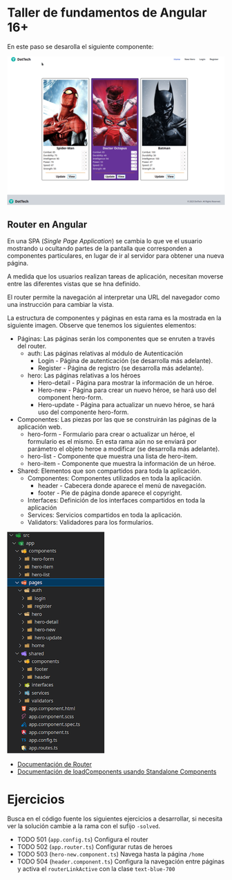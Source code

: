# Taller de fundamentos de Angular 16+

En este paso se desarolla el siguiente componente:

![Servicios](/docs/05.01-router-solved.gif)

## Router en Angular

En una SPA (_Single Page Application_) se cambia lo que ve el usuario mostrando u ocultando partes de la pantalla que corresponden a componentes particulares, en lugar de ir al servidor para obtener una nueva página.

A medida que los usuarios realizan tareas de aplicación, necesitan moverse entre las diferentes vistas que se hna definido.

El router permite la navegación al interpretar una URL del navegador como una instrucción para cambiar la vista.

La estructura de componentes y páginas en esta rama es la mostrada en la siguiente imagen. Observe que tenemos los siguientes elementos:

- Páginas: Las páginas serán los componentes que se enruten a través del router.
  - auth: Las páginas relativas al módulo de Autenticación
    - Login - Página de autenticación (se desarrolla más adelante).
    - Register - Página de registro (se desarrolla más adelante).
  - hero: Las páginas relativas a los héroes
    - Hero-detail - Página para mostrar la información de un héroe.
    - Hero-new - Página para crear un nuevo héroe, se hará uso del component hero-form.
    - Hero-update - Página para actualizar un nuevo héroe, se hará uso del componente hero-form.
- Componentes: Las piezas por las que se construirán las páginas de la aplicación web.
  - hero-form - Formulario para crear o actualizar un héroe, el formulario es el mismo. En esta rama aún no se enviará por parámetro el objeto heroe a modificar (se desarrolla más adelante).
  - hero-list - Componente que muestra una lista de hero-item.
  - hero-item - Componente que muestra la información de un héroe.
- Shared: Elementos que son compartidos para toda la aplicación.
  - Componentes: Componentes utilizados en toda la aplicación.
    - header - Cabecera donde aparece el menú de navegación.
    - footer - Pie de página donde aparece el copyright.
  - Interfaces: Definición de los interfaces compartidos en toda la aplicación
  - Services: Servicios compartidos en toda la aplicación.
  - Validators: Validadores para los formularios.

![Pages-Components](/docs/pages-components.png)

- [Documentación de Router](https://angular.io/guide/router)
- [Documentación de loadComponents usando Standalone Components](https://angular.io/guide/standalone-components#lazy-loading-a-standalone-component)

# Ejercicios

Busca en el código fuente los siguientes ejercicios a desarrollar, si necesita ver la solución cambie a la rama con el sufijo `-solved`.

- TODO 501 (`app.config.ts`) Configura el router
- TODO 502 (`app.router.ts`) Configurar rutas de heroes
- TODO 503 (`hero-new.component.ts`) Navega hasta la página `/home`
- TODO 504 (`header.component.ts`) Configura la navegación entre páginas y activa el `routerLinkActive` con la clase `text-blue-700`